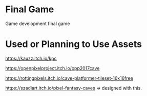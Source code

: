 # Final Game
 Game development final game 



# Used or Planning to Use Assets

https://kauzz.itch.io/kpc

https://openpixelproject.itch.io/opp2017cave

https://rottingpixels.itch.io/cave-platformer-tileset-16x16free

https://szadiart.itch.io/pixel-fantasy-caves => designed with this.
